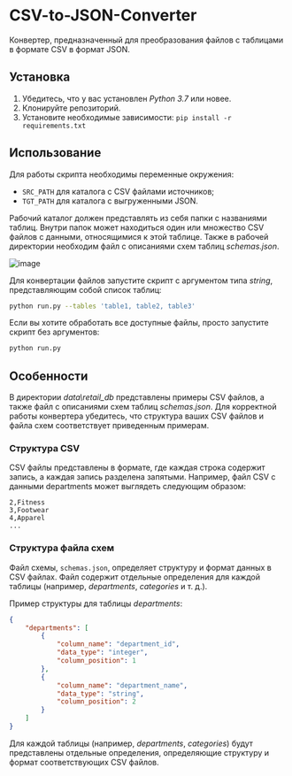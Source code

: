 # CSV-to-JSON-Converter

Конвертер, предназначенный для преобразования файлов с таблицами в формате CSV в формат JSON.

## Установка

1. Убедитесь, что у вас установлен *Python 3.7* или новее.
2. Клонируйте репозиторий.
3. Установите необходимые зависимости: `pip install -r requirements.txt`

## Использование

Для работы скрипта необходимы переменные окружения:
- `SRC_PATH` для каталога с CSV файлами источников;
- `TGT_PATH` для каталога с выгруженными JSON.

Рабочий каталог должен представлять из себя папки с названиями таблиц. Внутри папок может находиться один или множество CSV файлов с данными, относящимися к этой таблице. Также в рабочей директории необходим файл с описаниями схем таблиц *schemas.json*.

![image](https://github.com/kirillFedorov1/CSV-to-JSON-Converter/assets/50590149/40dab0a0-0242-4194-8d85-5dd8d8a9dc04)

Для конвертации файлов запустите скрипт с аргументом типа *string*, представляющим собой список таблиц:
```bash
python run.py --tables 'table1, table2, table3'
```

Если вы хотите обработать все доступные файлы, просто запустите скрипт без аргументов:
```bash
python run.py
```

## Особенности

В директории *data\retail_db* представлены примеры CSV файлов, а также файл с описаниями схем таблиц *schemas.json*.
Для корректной работы конвертера убедитесь, что структура ваших CSV файлов и файла схем соответствует приведенным примерам.

### Структура CSV

CSV файлы представлены в формате, где каждая строка содержит запись, а каждая запись разделена запятыми. Например, файл CSV с данными departments может выглядеть следующим образом:
```csv
2,Fitness
3,Footwear
4,Apparel
...
```

### Структура файла схем

Файл схемы, `schemas.json`, определяет структуру и формат данных в CSV файлах. Файл содержит отдельные определения для каждой таблицы (например, *departments*, *categories* и т. д.).

Пример структуры для таблицы *departments*:
```json
{
    "departments": [
        {
            "column_name": "department_id",
            "data_type": "integer",
            "column_position": 1
        },
        {
            "column_name": "department_name",
            "data_type": "string",
            "column_position": 2
        }
    ]
}
```

Для каждой таблицы (например, *departments*, *categories*) будут представлены отдельные определения, определяющие структуру и формат соответствующих CSV файлов.
